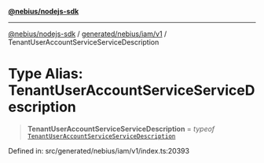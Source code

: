 [**@nebius/nodejs-sdk**](../../../../../README.md)

***

[@nebius/nodejs-sdk](../../../../../README.md) / [generated/nebius/iam/v1](../README.md) / TenantUserAccountServiceServiceDescription

# Type Alias: TenantUserAccountServiceServiceDescription

> **TenantUserAccountServiceServiceDescription** = *typeof* [`TenantUserAccountServiceServiceDescription`](../variables/TenantUserAccountServiceServiceDescription.md)

Defined in: src/generated/nebius/iam/v1/index.ts:20393
